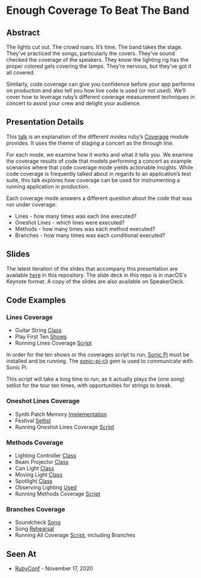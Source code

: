 # Enough Coverage To Beat The Band

## Abstract

The lights cut out. The crowd roars. It’s time. The band takes the stage. They’ve practiced the songs, particularly the covers. They’ve sound checked the coverage of the speakers. They know the lighting rig has the proper colored gels covering the lamps. They’re nervous, but they’ve got it all covered.

Similarly, code coverage can give you confidence before your app performs on production and also tell you how live code is used (or not used). We’ll cover how to leverage ruby’s different coverage measurement techniques in concert to assist your crew and delight your audience.

## Presentation Details

This [talk](https://kevin-j-m.github.io/coverage/) is an explanation of the different modes ruby’s [Coverage](https://ruby-doc.org/stdlib-2.7.1/libdoc/coverage/rdoc/Coverage.html) module provides. It uses the theme of staging a concert as the through line.

For each mode, we examine how it works and what it tells you. We examine the coverage results of code that models performing a concert as example scenarios where that code coverage mode yields actionable insights. While code coverage is frequently talked about in regards to an application’s test suite, this talk explores how coverage can be used for instrumenting a running application in production.

Each coverage mode answers a different question about the code that was run under coverage:

* Lines - how many times was each line executed?
* Oneshot Lines - which lines were executed?
* Methods - how many times was each method executed?
* Branches - how many times was each conditional executed?

## Slides

The latest iteration of the slides that accompany this presentation are available [here](beat_the_band.key) in this repository. The slide deck in this repo is in macOS's Keynote format. A copy of the slides are also available on SpeakerDeck.

## Code Examples

### Lines Coverage

* Guitar String [Class](https://github.com/kevin-j-m/ruby_cover_band/blob/9b440d02738437728305e5ebccdfc0781f4b7b7a/lib/ruby_cover_band/instruments/guitar/string.rb#L20-L29)
* Play First Ten [Shows](https://github.com/kevin-j-m/ruby_cover_band/blob/9b440d02738437728305e5ebccdfc0781f4b7b7a/lib/tour_leg_1.rb)
* Running Lines Coverage [Script](https://github.com/kevin-j-m/ruby_cover_band/blob/9b440d02738437728305e5ebccdfc0781f4b7b7a/lib/broken_strings_line.rb)

In order for the ten shows or the coverages script to run, [Sonic Pi](https://sonic-pi.net/) must be
installed and be running. The [sonic-pi-cli](https://github.com/Widdershin/sonic-pi-cli) gem is used to communicate with Sonic Pi.

This script will take a long time to run, as it actually plays the (one song)
setlist for the tour ten times, with opportunities for strings to break.

### Oneshot Lines Coverage

* Synth Patch Memory [Implementation](https://github.com/kevin-j-m/ruby_cover_band/blob/9b440d02738437728305e5ebccdfc0781f4b7b7a/lib/ruby_cover_band/instruments/synthesizer/moog_patch_memory.rb#L15-L26)
* Festival [Setlist](https://github.com/kevin-j-m/ruby_cover_band/blob/9b440d02738437728305e5ebccdfc0781f4b7b7a/lib/festival_setlist.rb)
* Running Oneshot Lines Coverage [Script](https://github.com/kevin-j-m/ruby_cover_band/blob/9b440d02738437728305e5ebccdfc0781f4b7b7a/lib/festival_patches_oneshot.rb)

### Methods Coverage

* Lighting Controller [Class](https://github.com/kevin-j-m/ruby_cover_band/blob/9b440d02738437728305e5ebccdfc0781f4b7b7a/lib/ruby_cover_band/lighting_controller.rb#L14-L21)
* Beam Projector [Class](https://github.com/kevin-j-m/ruby_cover_band/blob/9b440d02738437728305e5ebccdfc0781f4b7b7a/lib/ruby_cover_band/lighting/beam_projector.rb#L4-L6)
* Can Light [Class](https://github.com/kevin-j-m/ruby_cover_band/blob/9b440d02738437728305e5ebccdfc0781f4b7b7a/lib/ruby_cover_band/lighting/can.rb#L4-L6)
* Moving Light [Class](https://github.com/kevin-j-m/ruby_cover_band/blob/9b440d02738437728305e5ebccdfc0781f4b7b7a/lib/ruby_cover_band/lighting/moving_light.rb#L4-L6)
* Spotlight [Class](https://github.com/kevin-j-m/ruby_cover_band/blob/9b440d02738437728305e5ebccdfc0781f4b7b7a/lib/ruby_cover_band/lighting/spotlight.rb#L4-L6)
* Observing Lighting [Used](https://github.com/kevin-j-m/ruby_cover_band/blob/9b440d02738437728305e5ebccdfc0781f4b7b7a/lib/lighting_inspection.rb)
* Running Methods Coverage [Script](https://github.com/kevin-j-m/ruby_cover_band/blob/9b440d02738437728305e5ebccdfc0781f4b7b7a/lib/lighting_inspection_method.rb)

### Branches Coverage

* Soundcheck [Song](https://github.com/kevin-j-m/ruby_cover_band/blob/9b440d02738437728305e5ebccdfc0781f4b7b7a/lib/ruby_cover_band/songs/branches_bones.rb#L33-L46)
* Song [Rehearsal](https://github.com/kevin-j-m/ruby_cover_band/blob/9b440d02738437728305e5ebccdfc0781f4b7b7a/lib/rehearsal.rb)
* Running All Coverage [Script](https://github.com/kevin-j-m/ruby_cover_band/blob/9b440d02738437728305e5ebccdfc0781f4b7b7a/lib/rehearse_new_song_branches.rb), including Branches

## Seen At

* [RubyConf](http://rubyconf.org/program/sessions#session-1044) - November 17, 2020
